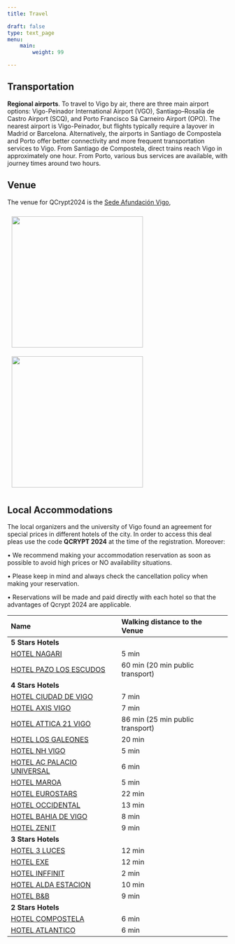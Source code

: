 ```yaml
---
title: Travel

draft: false
type: text_page
menu:
    main:
        weight: 99

---
```

<!--{{< button-link label="Parking" url="https://www.offcampusparking.com/collegepark" icon="" >}}{{< button-link label="Maps & Directions" url="https://cvs.umd.edu/visit/maps-directions" icon="" >}}{{< button-link label="Campus Construction" url="https://admin.umd.edu/current-projects/purple-line/campus-construction-notices" icon="" >}}{{< button-link label="Washington Metro" url="https://www.wmata.com/service/index.cfm" icon="" >}}{{< button-link label="UMD Shuttle Bus" url="https://transportation.umd.edu/shuttle-um/104/501" icon="" >}}-->

## Transportation

<strong>Regional airports</strong>. To travel to Vigo by air, there are three main airport options: Vigo-Peinador International Airport (VGO), Santiago–Rosalía de Castro Airport (SCQ), and Porto Francisco Sá Carneiro Airport (OPO). The nearest airport is Vigo-Peinador, but flights typically require a layover in Madrid or Barcelona. Alternatively, the airports in Santiago de Compostela and Porto offer better connectivity and more frequent transportation services to Vigo. From Santiago de Compostela, direct trains reach Vigo in approximately one hour. From Porto, various bus services are available, with journey times around two hours.


## Venue
The venue for QCrypt2024 is the <a href="https://www.afundacion.org/es/centros/centro/centro_social_afundacion_vigo"> Sede Afundación Vigo</a>, 

<img id="venue" src="/images/Sede_Vigo.jpg" style="height:300px;margin:10px"/>
<img id="auditorium" src="/images/auditorio_Vigo.jpg" style="height:300px;margin:10px"/>


<h2>Local Accommodations</h2>
The local organizers and the university of Vigo found an agreement for special prices in different hotels of the city. 
In order to access this deal pleas use the code <strong>QCRYPT 2024</strong> at the time of the registration.
Moreover:

• We recommend making your accommodation reservation as soon as possible to avoid high prices or NO availability situations.

• Please keep in mind and always check the cancellation policy when making your reservation.

• Reservations will be made and paid directly with each hotel so that the advantages of Qcrypt 2024 are applicable.


|Name |Walking distance to the Venue|
|:----|:----|
|<strong>5 Stars Hotels</strong>||
| <a href="https://granhotelnagari.com/"> HOTEL NAGARI</a> |5 min|
| <a href="https://pazolosescudos.com/"> HOTEL PAZO LOS ESCUDOS</a>|60 min (20 min public transport)|
|<strong>4 Stars Hotels</strong>||
| <a href="https://ciudaddevigo.com/"> HOTEL CIUDAD DE VIGO</a>|7 min|
| <a href="https://www.hoteles-silken.com/es/hotel-axis-vigo/"> HOTEL AXIS VIGO</a>|7 min|
| <a href="https://www.attica21hotels.com/hotel-attica21-vigo-4s/"> HOTEL ATTICA 21 VIGO</a>|86 min (25 min public transport)|
| <a href="https://www.vigogaleones.com/"> HOTEL LOS GALEONES</a>|20 min|
| <a href="https://www.nh-hotels.com/es/hotel/nh-collection-vigo/mapa"> HOTEL NH VIGO</a>|5 min|
| <a href="https://www.marriott.com/en-us/hotels/vgopa-ac-hotel-palacio-universal/overview/"> HOTEL AC PALACIO UNIVERSAL</a>|6 min|
| <a href="https://www.maroahotel.com/"> HOTEL MAROA</a>|5 min|
| <a href="https://www.eurostarshotels.it/eurostars-mar-de-vigo.html"> HOTEL EUROSTARS</a>|22 min|
| <a href="https://www.barcelo.com/es-es/occidental-vigo/"> HOTEL OCCIDENTAL</a>|13 min|
| <a href="https://www.hotelbahiadevigo.com/"> HOTEL BAHIA DE VIGO</a>|8 min|
| <a href="https://vigo.zenithoteles.com/it/"> HOTEL ZENIT</a>|9 min|
|<strong>3 Stars Hotels</strong>||
| <a href="https://www.sercotelhoteles.com/it/hotel-tres-luces"> HOTEL 3 LUCES</a>|12 min|
| <a href="https://www.eurostarshotels.com/exe-vigo.html"> HOTEL EXE</a>|12 min|
| <a href="https://www.inffinit.es/"> HOTEL INFFINIT</a>|2 min|
| <a href="https://www.aldahotels.es/hoteles/galicia/pontevedra/hotel-alda-estacion-vigo"> HOTEL ALDA ESTACION</a>|10 min|
| <a href="https://www.hotel-bb.com/it/hotel/vigo"> HOTEL B&B</a>|9 min|
|<strong>2 Stars Hotels</strong>||
| <a href="https://www.hcompostela.com/"> HOTEL COMPOSTELA</a>|6 min|
| <a href="https://www.hotelatlanticovigo.com/es/index.html"> HOTEL ATLANTICO</a>|6 min|

<!--<h2>Regional Attractions</h2>-->

